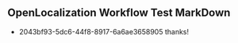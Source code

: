 ## OpenLocalization Workflow Test MarkDown

* 2043bf93-5dc6-44f8-8917-6a6ae3658905 
thanks!



<!--HONumber=Jan16_HO4-->
